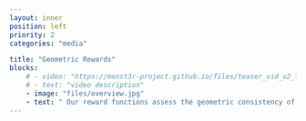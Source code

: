 ```yaml
---
layout: inner
position: left
priority: 2
categories: "media"

title: "Geometric Rewards"
blocks:
    # - video: "https://monst3r-project.github.io/files/teaser_vid_v2_lowres.mp4"
    # - text: "video description"
    - image: "files/overview.jpg"
    - text: " Our reward functions assess the geometric consistency of intermediate generated video frames by computing the feature similarity of upscaled DINO features. (a) GS-MEt3R evaluates feature similarity between the original video frames and their corresponding rendered images from 3DGS. (b) Dyn-MEt3R focuses on background regions by unprojecting background features from half of the video frames and reprojecting them onto the remaining frames to compute feature similarity."
---
```

